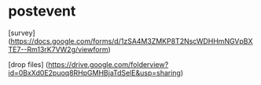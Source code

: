 # postevent


[survey] (https://docs.google.com/forms/d/1zSA4M3ZMKP8T2NscWDHHmNGVpBXTE7--Rm13rK7VW2g/viewform)

[drop files] (https://drive.google.com/folderview?id=0BxXd0E2puoq8RHpGMHBjaTdSelE&usp=sharing)
